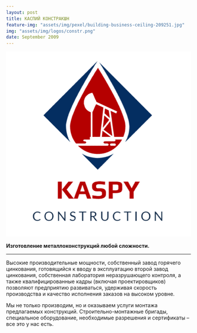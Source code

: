 ```yaml
---
layout: post
title: КАСПИЙ КОНСТРАКШН
feature-img: "assets/img/pexel/building-business-ceiling-209251.jpg"
img: "assets/img/logos/constr.png"
date: September 2009
---
```


<img style="float: center;" src="/assets/img/logos/constr.png"  alt="photo" width="750px"/>

**Изготовление металлоконструкций любой сложности.**

---
Высокие производительные мощности, собственный завод горячего цинкования, готовящийся к вводу в эксплуатацию второй завод цинкования, собственная лаборатория неразрушающего контроля, а также квалифицированные кадры (включая проектировщиков) позволяют предприятию развиваться, удерживая скорость производства и качество исполнения заказов на высоком уровне.

Мы не только производим, но и оказываем услуги монтажа предлагаемых конструкций. Строительно-монтажные бригады, специальное оборудование, необходимые разрешения и сертификаты – все это у нас есть.
